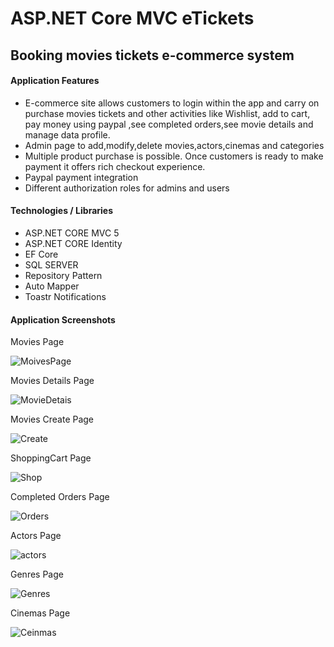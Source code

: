 # ASP.NET Core MVC eTickets 
## Booking movies tickets e-commerce system

#### Application Features

* E-commerce site allows customers to login within the app and carry on purchase movies tickets and other activities like Wishlist, add to cart, pay money using paypal ,see completed orders,see movie details and manage data profile.
* Admin page to add,modify,delete movies,actors,cinemas and categories 
* Multiple product purchase is possible. Once customers is ready to make payment it offers rich checkout experience.
* Paypal payment integration
* Different authorization roles for admins and users


#### Technologies / Libraries

* ASP.NET CORE MVC 5
* ASP.NET CORE Identity
* EF Core
* SQL SERVER
* Repository Pattern 
* Auto Mapper
* Toastr Notifications

#### Application Screenshots
 Movies Page
 
 ![MoivesPage](https://user-images.githubusercontent.com/92679546/153751533-657ece4f-fc9d-45f3-8f18-96447247933a.png)

 Movies Details Page
 
 ![MovieDetais](https://user-images.githubusercontent.com/92679546/153752142-a97b771d-2afc-4186-b84d-9dc7be6fe63c.png)
 
 Movies Create Page

![Create](https://user-images.githubusercontent.com/92679546/153752184-1ec18587-889e-4842-b2b9-5d40a2b88c16.png)

 ShoppingCart Page
 
 ![Shop](https://user-images.githubusercontent.com/92679546/153751713-f8f31695-b832-4c6a-b27a-144209ae6a06.png)

 Completed Orders Page

 ![Orders](https://user-images.githubusercontent.com/92679546/153752357-3ded2001-ed13-4224-9dae-98b1007f3e55.png)

 Actors Page
 
 ![actors](https://user-images.githubusercontent.com/92679546/153752230-ceb9105b-2c97-4089-bd9d-76d282ab08ca.png)

 Genres Page
 
 ![Genres](https://user-images.githubusercontent.com/92679546/153752255-01247d06-6812-47fc-979e-bf01a7209ea6.png)
 
 Cinemas Page
 
 ![Ceinmas](https://user-images.githubusercontent.com/92679546/153752260-ba0297b2-94dd-4002-984e-6bda0efb3cce.png)






